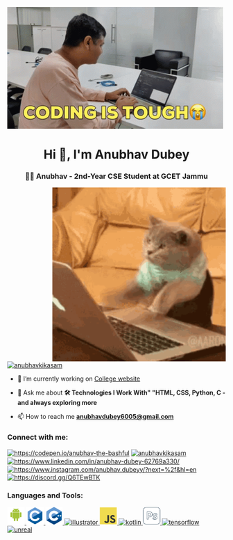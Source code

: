 ![logo](coding-is-tough-coding.gif)

<h1 align="center">Hi 👋, I'm Anubhav Dubey</h1>
<h3 align="center">👨‍💻 Anubhav - 2nd-Year CSE Student at GCET Jammu</h3>
<img align="right" alt="coding" width="400" src="cat-computer.gif">
<p align="left"> <a href="https://twitter.com/anubhavkikasam" target="blank"><img src="https://img.shields.io/twitter/follow/anubhavkikasam?logo=twitter&style=for-the-badge" alt="anubhavkikasam" /></a> </p>

- 🔭 I’m currently working on [College website](experiencegcet.netlify.app)

- 💬 Ask me about **🛠️ Technologies I Work With" "HTML, CSS, Python, C - and always exploring more**

- 📫 How to reach me **anubhavdubey6005@gmail.com**

<h3 align="left">Connect with me:</h3>
<p align="left">
<a href="https://codepen.io/https://codepen.io/anubhav-the-bashful" target="blank"><img align="center" src="https://raw.githubusercontent.com/rahuldkjain/github-profile-readme-generator/master/src/images/icons/Social/codepen.svg" alt="https://codepen.io/anubhav-the-bashful" height="30" width="40" /></a>
<a href="https://twitter.com/anubhavkikasam" target="blank"><img align="center" src="https://raw.githubusercontent.com/rahuldkjain/github-profile-readme-generator/master/src/images/icons/Social/twitter.svg" alt="anubhavkikasam" height="30" width="40" /></a>
<a href="https://linkedin.com/in/https://www.linkedin.com/in/anubhav-dubey-62769a330/" target="blank"><img align="center" src="https://raw.githubusercontent.com/rahuldkjain/github-profile-readme-generator/master/src/images/icons/Social/linked-in-alt.svg" alt="https://www.linkedin.com/in/anubhav-dubey-62769a330/" height="30" width="40" /></a>
<a href="https://instagram.com/https://www.instagram.com/anubhav.dubeyy/?next=%2f&hl=en" target="blank"><img align="center" src="https://raw.githubusercontent.com/rahuldkjain/github-profile-readme-generator/master/src/images/icons/Social/instagram.svg" alt="https://www.instagram.com/anubhav.dubeyy/?next=%2f&hl=en" height="30" width="40" /></a>
<a href="https://discord.gg/https://discord.gg/Q6TEwBTK" target="blank"><img align="center" src="https://raw.githubusercontent.com/rahuldkjain/github-profile-readme-generator/master/src/images/icons/Social/discord.svg" alt="https://discord.gg/Q6TEwBTK" height="30" width="40" /></a>
</p>

<h3 align="left">Languages and Tools:</h3>
<p align="left"> <a href="https://developer.android.com" target="_blank" rel="noreferrer"> <img src="https://raw.githubusercontent.com/devicons/devicon/master/icons/android/android-original-wordmark.svg" alt="android" width="40" height="40"/> </a> <a href="https://www.cprogramming.com/" target="_blank" rel="noreferrer"> <img src="https://raw.githubusercontent.com/devicons/devicon/master/icons/c/c-original.svg" alt="c" width="40" height="40"/> </a> <a href="https://www.w3schools.com/cpp/" target="_blank" rel="noreferrer"> <img src="https://raw.githubusercontent.com/devicons/devicon/master/icons/cplusplus/cplusplus-original.svg" alt="cplusplus" width="40" height="40"/> </a> <a href="https://www.adobe.com/in/products/illustrator.html" target="_blank" rel="noreferrer"> <img src="https://www.vectorlogo.zone/logos/adobe_illustrator/adobe_illustrator-icon.svg" alt="illustrator" width="40" height="40"/> </a> <a href="https://developer.mozilla.org/en-US/docs/Web/JavaScript" target="_blank" rel="noreferrer"> <img src="https://raw.githubusercontent.com/devicons/devicon/master/icons/javascript/javascript-original.svg" alt="javascript" width="40" height="40"/> </a> <a href="https://kotlinlang.org" target="_blank" rel="noreferrer"> <img src="https://www.vectorlogo.zone/logos/kotlinlang/kotlinlang-icon.svg" alt="kotlin" width="40" height="40"/> </a> <a href="https://www.photoshop.com/en" target="_blank" rel="noreferrer"> <img src="https://raw.githubusercontent.com/devicons/devicon/master/icons/photoshop/photoshop-line.svg" alt="photoshop" width="40" height="40"/> </a> <a href="https://www.tensorflow.org" target="_blank" rel="noreferrer"> <img src="https://www.vectorlogo.zone/logos/tensorflow/tensorflow-icon.svg" alt="tensorflow" width="40" height="40"/> </a> <a href="https://unrealengine.com/" target="_blank" rel="noreferrer"> <img src="https://raw.githubusercontent.com/kenangundogan/fontisto/036b7eca71aab1bef8e6a0518f7329f13ed62f6b/icons/svg/brand/unreal-engine.svg" alt="unreal" width="40" height="40"/> </a> </p>
